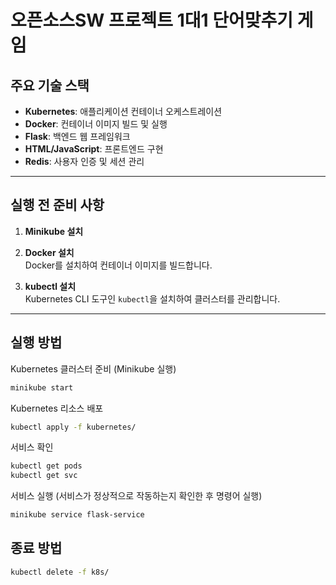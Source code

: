 # 오픈소스SW 프로젝트 1대1 단어맞추기 게임

## 주요 기술 스택  
- **Kubernetes**: 애플리케이션 컨테이너 오케스트레이션  
- **Docker**: 컨테이너 이미지 빌드 및 실행  
- **Flask**: 백엔드 웹 프레임워크  
- **HTML/JavaScript**: 프론트엔드 구현  
- **Redis**: 사용자 인증 및 세션 관리

---

## 실행 전 준비 사항  
1. **Minikube 설치** 

2. **Docker 설치**  
   Docker를 설치하여 컨테이너 이미지를 빌드합니다.  

3. **kubectl 설치**  
   Kubernetes CLI 도구인 `kubectl`을 설치하여 클러스터를 관리합니다.

---

## 실행 방법  

Kubernetes 클러스터 준비 (Minikube 실행)
```bash
minikube start
```
Kubernetes 리소스 배포
```bash
kubectl apply -f kubernetes/
```
서비스 확인
```bash
kubectl get pods
kubectl get svc
```
서비스 실행 (서비스가 정상적으로 작동하는지 확인한 후 명령어 실행)
```bash
minikube service flask-service
```

## 종료 방법
```bash
kubectl delete -f k8s/
```